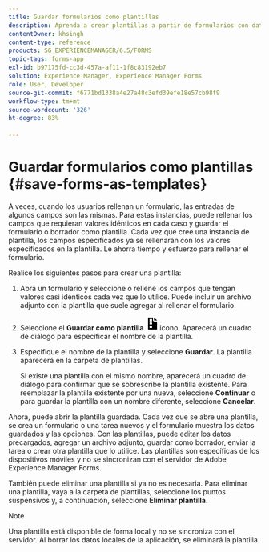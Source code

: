 ```yaml
---
title: Guardar formularios como plantillas
description: Aprenda a crear plantillas a partir de formularios con datos que se requieren repetidamente.
contentOwner: khsingh
content-type: reference
products: SG_EXPERIENCEMANAGER/6.5/FORMS
topic-tags: forms-app
exl-id: b97175fd-cc3d-457a-af11-1f8c83192eb7
solution: Experience Manager, Experience Manager Forms
role: User, Developer
source-git-commit: f6771bd1338a4e27a48c3efd39efe18e57cb98f9
workflow-type: tm+mt
source-wordcount: '326'
ht-degree: 83%

---
```


# Guardar formularios como plantillas {#save-forms-as-templates}

A veces, cuando los usuarios rellenan un formulario, las entradas de algunos campos son las mismas. Para estas instancias, puede rellenar los campos que requieran valores idénticos en cada caso y guardar el formulario o borrador como plantilla. Cada vez que cree una instancia de plantilla, los campos especificados ya se rellenarán con los valores especificados en la plantilla. Le ahorra tiempo y esfuerzo para rellenar el formulario.

Realice los siguientes pasos para crear una plantilla:

1. Abra un formulario y seleccione o rellene los campos que tengan valores casi idénticos cada vez que lo utilice. Puede incluir un archivo adjunto con la plantilla que suele agregar al rellenar el formulario.
1. Seleccione el **Guardar como plantilla** ![save_as_template](assets/save_as_template.png)icono. Aparecerá un cuadro de diálogo para especificar el nombre de la plantilla.
1. Especifique el nombre de la plantilla y seleccione **Guardar**. La plantilla aparecerá en la carpeta de plantillas.

   Si existe una plantilla con el mismo nombre, aparecerá un cuadro de diálogo para confirmar que se sobrescribe la plantilla existente. Para reemplazar la plantilla existente por una nueva, seleccione **Continuar** o para guardar la plantilla con un nombre diferente, seleccione **Cancelar**.

Ahora, puede abrir la plantilla guardada. Cada vez que se abre una plantilla, se crea un formulario o una tarea nuevos y el formulario muestra los datos guardados y las opciones. Con las plantillas, puede editar los datos precargados, agregar un archivo adjunto, guardar como borrador, enviar la tarea o crear otra plantilla que lo utilice. Las plantillas son específicas de los dispositivos móviles y no se sincronizan con el servidor de Adobe Experience Manager Forms.

También puede eliminar una plantilla si ya no es necesaria. Para eliminar una plantilla, vaya a la carpeta de plantillas, seleccione los puntos suspensivos y, a continuación, seleccione **Eliminar plantilla**.

>[!NOTE]
>
>Una plantilla está disponible de forma local y no se sincroniza con el servidor. Al borrar los datos locales de la aplicación, se eliminará la plantilla.
